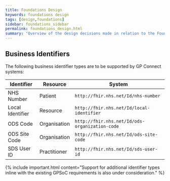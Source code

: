 ```yaml
---
title: Foundations Design
keywords: foundations design
tags: [design,foundations]
sidebar: foundations_sidebar
permalink: foundations_design.html
summary: "Overview of the design decisions made in relation to the Foundations capability."
---
```


## Business Identifiers ##

The following business identifier types are to be supported by GP Connect systems:

| Identifier | Resource | System |
| ---------- | -------- | ------ |
| NHS Number | Patient | `http://fhir.nhs.net/Id/nhs-number` |
| Local Identifier | Resource | `http://fhir.nhs.net/Id/local-identifier` |
| ODS Code | Organisation | `http://fhir.nhs.net/Id/ods-organization-code` |
| ODS Site Code | Organisation | `http://fhir.nhs.net/Id/ods-site-code` |
| SDS User ID | Practitioner | `http://fhir.nhs.net/Id/sds-user-id` |

{% include important.html content="Support for additional identifier types inline with the existing GPSoC requirements is also under consideration." %}